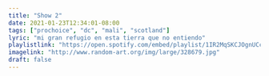 ```yaml
---
title: "Show 2"
date: 2021-01-23T12:34:01-08:00
tags: ["prochoice", "dc", "mali", "scotland"]
lyric: "mi gran refugio en esta tierra que no entiendo"
playlistlink: "https://open.spotify.com/embed/playlist/1IR2MqSKCJOgnUCc6kytYf"
imagelink: "http://www.random-art.org/img/large/328679.jpg"
draft: false
---
```

